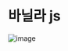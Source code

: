 # 바닐라 js 
![image](https://github.com/user-attachments/assets/dacf9364-b4d4-4187-90b6-83ba57848c6a)


